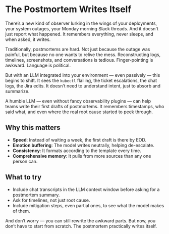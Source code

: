 # The Postmortem Writes Itself

There’s a new kind of observer lurking in the wings of your deployments, your system outages, your Monday morning Slack threads. And it doesn't just report what happened. It remembers everything, never sleeps, and when asked, it writes.

Traditionally, postmortems are hard. Not just because the outage was painful, but because no one wants to relive the mess. Reconstructing logs, timelines, screenshots, and conversations is tedious. Finger-pointing is awkward. Language is political.

But with an LLM integrated into your environment — even passively — this begins to shift. It sees the `kubectl` flailing, the ticket escalations, the chat logs, the Jira edits. It doesn’t need to understand intent, just to absorb and summarize.

A humble LLM — even without fancy observability plugins — can help teams write their first drafts of postmortems. It remembers timestamps, who said what, and even where the real root cause started to peek through.

## Why this matters

- **Speed**: Instead of waiting a week, the first draft is there by EOD.
- **Emotion buffering**: The model writes neutrally, helping de-escalate.
- **Consistency**: It formats according to the template every time.
- **Comprehensive memory**: It pulls from more sources than any one person can.

## What to try

- Include chat transcripts in the LLM context window before asking for a postmortem summary.
- Ask for timelines, not just root cause.
- Include mitigation steps, even partial ones, to see what the model makes of them.

And don’t worry — you can still rewrite the awkward parts. But now, you don’t have to start from scratch. The postmortem practically writes itself.